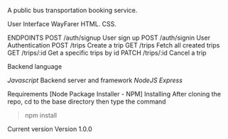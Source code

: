 A public bus transportation booking service.

User Interface WayFarer
HTML.
CSS.


ENDPOINTS
POST /auth/signup User sign up
POST /auth/signin User Authentication
POST /trips Create a trip
GET /trips Fetch all created trips
GET /trips/:id Get a specific trips by id
PATCH /trips/:id Cancel a trip


Backend language

*Javascript*
Backend server and framework
 *NodeJS*  *Express*



Requirements
 [Node Package Installer - NPM] 
Installing
After cloning the repo, cd to the base directory then type the command

> npm install

Current version
Version 1.0.0

